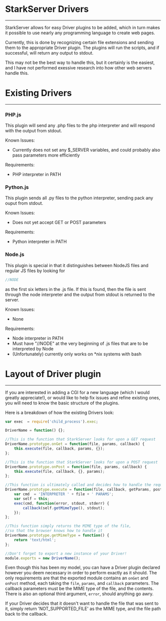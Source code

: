 # StarkServer Drivers
---

StarkServer allows for easy Driver plugins to be added, which in turn makes it possible to use nearly any programming language to create web pages.

Currently, this is done by recognizing certain file extensions and sending them to the appropriate Driver plugin. The plugins will run the scripts, and if successful, will return any output to stdout.

This may not be the best way to handle this, but it certainly is the easiest, and I have not performed exessive research into how other web servers handle this.

# Existing Drivers
---

### PHP.js
This plugin will send any .php files to the php interpreter and will respond with the output from stdout.

Known Issues:
* Currently does not set any $_SERVER variables, and could probably also pass parameters more efficiently

Requirements:
* PHP interpreter in PATH

### Python.js
This plugin sends all .py files to the python interpreter, sending pack any ouput from stdout.

Known Issues:
* Does not yet accept GET or POST parameters

Requirements:
* Python interpreter in PATH

### Node.js
This plugin is special in that it distinguishes between NodeJS files and regular JS files by looking for
```JavaScript
//NODE
```
as the first six letters in the .js file. If this is found, then the file is sent through the node interpreter and the output from stdout is returned to the server.

Known Issues:
* None

Requirements:
* Node interpreter in PATH
* Must have "//NODE" at the very beginning of .js files that are to be interpreted by Node
* (Unfortunately) currently only works on *nix systems with bash

# Layout of Driver plugin
---
If you are interested in adding a CGI for a new language (which I would greatly appreciate!), or would like to help fix issues and refine existing ones, you will need to know the basic structure of the plugins.

Here is a breakdown of how the existing Drivers look:
```JavaScript
var exec  = require('child_process').exec;

DriverName = function() {};

//This is the function that StarkServer looks for upon a GET request
DriverName.prototype.onGet = function(file, params, callback) {
    this.execute(file, callback, params, {});
};

//This is the function that StarkServer looks for upon a POST request
DriverName.prototype.onPost = function(file, params, callback) {
    this.execute(file, callback, {}, params);
};

//This function is ultimately called and decides how to handle the request
DriverName.prototype.execute = function(file, callback, getParams, postParams) {
    var cmd  = 'INTERPRETER ' + file + ' PARAMS';
    var self = this;
    exec(cmd, function(error, stdout, stderr) {
        callback(self.getMimeType(), stdout);
    });
};

//This function simply returns the MIME type of the file,
//so that the browser knows how to handle it
DriverName.prototype.getMimeType = function() {
    return 'text/html';
};

//Don't forget to export a new instance of your Driver!
module.exports = new DriverName();
```

Even though this has been my model, you can have a Driver plugin declared however you deem necessary in order to perform exactly as it should. The only requirements are that the exported module contains an ```onGet``` and ```onPost``` method, each taking the ```file```, ```params```, and ```callback``` parameters. The callback parameters must be the MIME type of the file, and the contents. There is also an optional third argument, ```error```, should anything go awry.

If your Driver decides that it doesn't want to handle the file that was sent to it, simply return 'NOT_SUPPORTED_FILE' as the MIME type, and the file path back to the callback.
